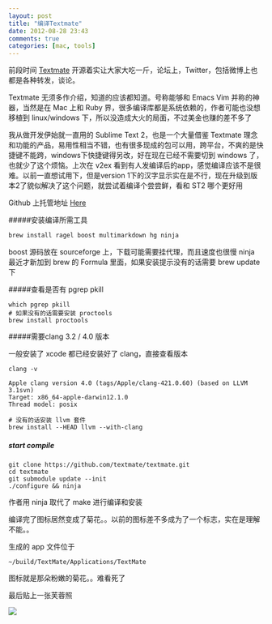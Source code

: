 ```yaml
---
layout: post
title: "编译Textmate"
date: 2012-08-28 23:43
comments: true
categories: [mac, tools]
---
```

前段时间 [Textmate](http://macromates.com/) 开源着实让大家大吃一斤，论坛上，Twitter，包括微博上也都是各种转发，谈论。

Textmate 无须多作介绍，知道的应该都知道。号称能够和 Emacs Vim 并称的神器，当然是在 Mac 上和 Ruby 界，很多编译库都是系统依赖的，作者可能也没想移植到 linux/windows 下，所以没造成大火的局面，不过美金也赚的差不多了

我从做开发伊始就一直用的 Sublime Text 2，也是一个大量借鉴 Textmate 理念和功能的产品，易用性相当不错，也有很多现成的包可以用，跨平台，不爽的是快捷键不能跨，windows下快捷键得另改，好在现在已经不需要切到 windows 了，也就少了这个烦恼。上次在 v2ex 看到有人发编译后的app，感觉编译应该不是很难。以前一直想试用下，但是version 1下的汉字显示实在是不行，现在升级到版本2了貌似解决了这个问题，就尝试着编译个尝尝鲜，看和 ST2 哪个更好用

Github 上托管地址 [Here](https://github.com/textmate/textmate)

#####安装编译所需工具

```c
brew install ragel boost multimarkdown hg ninja
```

boost 源码放在 sourceforge 上，下载可能需要挂代理，而且速度也很慢
ninja 最近才新加到 brew 的 Formula 里面，如果安装提示没有的话需要 brew update 下

<!--more-->

#####查看是否有 pgrep pkill

```
which pgrep pkill
# 如果没有的话需要安装 proctools
brew install proctools
```

#####需要clang 3.2 / 4.0 版本

一般安装了 xcode 都已经安装好了 clang，直接查看版本

```
clang -v

Apple clang version 4.0 (tags/Apple/clang-421.0.60) (based on LLVM 3.1svn)
Target: x86_64-apple-darwin12.1.0
Thread model: posix
```

```
# 没有的话安装 llvm 套件
brew install --HEAD llvm --with-clang
```

##### start compile

```
git clone https://github.com/textmate/textmate.git
cd textmate
git submodule update --init
./configure && ninja
```

作者用 ninja 取代了 make 进行编译和安装

编译完了图标居然变成了菊花。。以前的图标差不多成为了一个标志，实在是理解不能。。

生成的 app 文件位于

```
~/build/TextMate/Applications/TextMate
```

图标就是那朵粉嫩的菊花。。难看死了

最后贴上一张芙蓉照

![](http://m1.img.libdd.com/farm5/2012/0829/00/00A980D9C6A159F9467E71EFCE4485420E266C05049E_1190_714.PNG)



